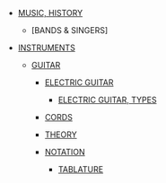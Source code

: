 - [MUSIC, HISTORY]()
    - [BANDS & SINGERS]

- [INSTRUMENTS]()

    - [GUITAR]()

        - [ELECTRIC GUITAR]()

            - [ELECTRIC GUITAR, TYPES]()

        - [CORDS]()

        - [THEORY]()

        - [NOTATION]()
            - [TABLATURE]()

<!-- ## Resources -->
<!-- https://www.fender.com/play -->
<!-- https://yousician.com/ -->